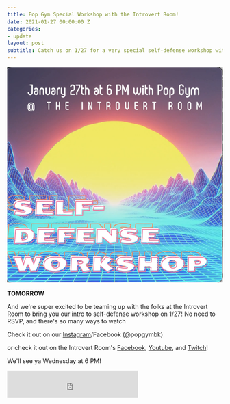 ```yaml
---
title: Pop Gym Special Workshop with the Introvert Room!
date: 2021-01-27 00:00:00 Z
categories:
- update
layout: post
subtitle: Catch us on 1/27 for a very special self-defense workshop with the folks at the Introvert Room!!
---
```


![Pop Gym Online](/assets/introvertroom.png)


**TOMORROW**

And we're super excited to be teaming up with the folks at the Introvert Room to bring you our intro to self-defense workshop on 1/27! No need to RSVP, and there's so many ways to watch

Check it out on our [Instagram](https://www.instagram.com/popgymbk/)/Facebook (@popgymbk)

or check it out on the Introvert Room's [Facebook](https://www.facebook.com/theintrovertroom), [Youtube](https://www.youtube.com/channel/UCtDr--6JLyGclyJ_CCOytuw), and [Twitch](https://www.twitch.tv/theintrovertroom)!

We'll see ya Wednesday at 6 PM!

<iframe src="https://withfriends.co/pop_gym/embed/raw:kind=Join" width="306" height="64" frameborder="0"></iframe>
